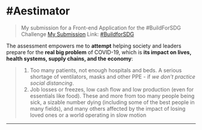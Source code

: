# #Aestimator

> My submission for a Front-end Application for the #BuildForSDG Challenge
> [My Submission](https://amjedidiah.github.io/aestimator/)
> Link: [#BuildforSDG](https://buildforsdg.andela.com/)

The assessment empowers me to **attempt** helping society and leaders prepare for the **real big problem** of COVID-19, which is **its impact on lives, health systems, supply chains, and the economy**:

> 1.  Too many patients, not enough hospitals and beds. A serious shortage of ventilators, masks and other PPE - if _we don’t practice social distancing_.
> 2.  Job losses or freezes, low cash flow and low production (even for essentials like food). These and more from too many people being sick, a sizable number dying (including some of the best people in many fields), and many others affected by the impact of losing loved ones or a world operating in slow motion

---
